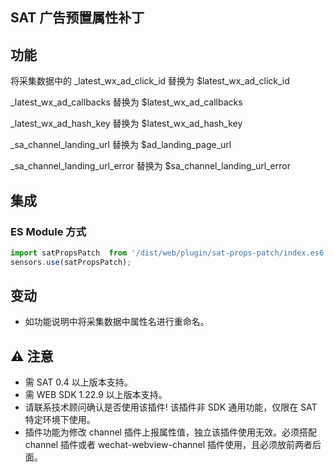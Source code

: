 ## SAT 广告预置属性补丁
## 功能
将采集数据中的 
_latest_wx_ad_click_id 替换为 $latest_wx_ad_click_id


_latest_wx_ad_callbacks 替换为 $latest_wx_ad_callbacks 


_latest_wx_ad_hash_key 替换为 $latest_wx_ad_hash_key 


_sa_channel_landing_url 替换为 $ad_landing_page_url


_sa_channel_landing_url_error 替换为 $sa_channel_landing_url_error


## 集成
### ES Module 方式
```js
import satPropsPatch  from '/dist/web/plugin/sat-props-patch/index.es6.js';
sensors.use(satPropsPatch);
```
## 变动
- 如功能说明中将采集数据中属性名进行重命名。
## ⚠️ 注意
- 需 SAT 0.4 以上版本支持。
- 需 WEB SDK 1.22.9 以上版本支持。
- 请联系技术顾问确认是否使用该插件! 该插件非 SDK 通用功能，仅限在 SAT 特定环境下使用。
- 插件功能为修改 channel 插件上报属性值，独立该插件使用无效。必须搭配 channel 插件或者 wechat-webview-channel 插件使用，且必须放前两者后面。